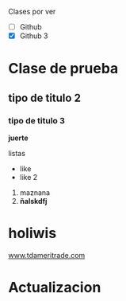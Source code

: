 Clases por ver 
- [ ] Github 
- [x] Github 3

# Clase de prueba 
## tipo de titulo 2
### tipo de titulo 3

**juerte**

listas 
* like
* like 2
1. maznana
2. **ñalskdfj**

 <!-- este es un comentario -->

 # holiwis
www.tdameritrade.com


# **Actualizacion**

